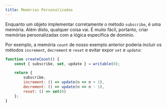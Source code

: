 ```yaml
---
title: Memórias Personalizadas
---
```


Enquanto um objeto implementar corretamente o método `subscribe`, é uma memória. Além disto, qualquer coisa vai. É muito fácil, portanto, criar memórias personalizadas com a lógica específica de domínio.

Por exemplo, a memória `count` de nosso exemplo anterior poderia incluir os métodos `increment`, `decrement` e `reset` e evitar expor `set` e `update`:

```js
function createCount() {
	const { subscribe, set, update } = writable(0);

	return {
		subscribe,
		increment: () => update(n => n + 1),
		decrement: () => update(n => n - 1),
		reset: () => set(0)
	};
}
```

